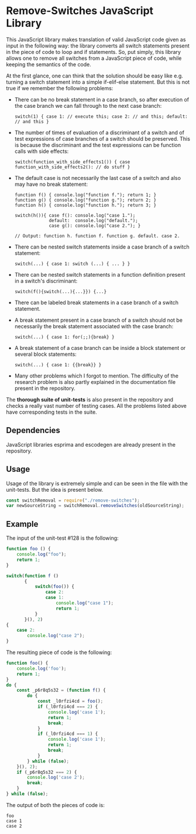 # Remove-Switches JavaScript Library

This JavaScript library makes translation of valid JavaScript code given as input in the following way: the library converts all switch statements present in the piece of code to loop and if statements. So, put simply, this library allows one to remove all switches from a JavaScript piece of code, while keeping the semantics of the code.

At the first glance, one can think that the solution should be easy like e.g. turning a switch statement into a simple if-elif-else statement. But this is not true if we remember the following problems:

- There can be no break statement in a case branch, so after execution of the case branch we can fall through to the next case branch:

  `switch(1) { case 1: // execute this; case 2: // and this; default: // and this }`

- The number of times of evaluation of a discriminant of a switch and of test expressions of case branches of a switch should be preserved. This is because the discriminant and the test expressions can be function calls with side effects:

  `switch(function_with_side_effects1()) { case function_with_side_effects2(): // do stuff }`

- The default case is not necessarily the last case of a switch and also may have no break statement:

  ```
  function f() { console.log("function f."); return 1; }
  function g() { console.log("function g."); return 2; }
  function h() { console.log("function h."); return 3; }

  switch(h()){ case f(): console.log("case 1."); 
               default:  console.log("default."); 
               case g(): console.log("case 2."); }

  // Output: function h. function f. function g. default. case 2.
  ```

- There can be nested switch statements inside a case branch of a switch statement:

  `switch(...) { case 1: switch (...) { ... } }`

- There can be nested switch statements in a function definition present in a switch's discriminant:

  `switch(f(){switch(...){...}}) {...}`
  
- There can be labeled break statements in a case branch of a switch statement.

- A break statement present in a case branch of a switch should not be necessarily the break statement associated with the case branch:

  `switch(...) { case 1: for(;;){break} }`
  
- A break statement of a case branch can be inside a block statement or several block statements:
 
  `switch(...) { case 1: {{break}} }`
 
- Many other problems which I forgot to mention. The difficulty of the research problem is also partly explained in the documentation file present in the repository.

The **thorough suite of unit-tests** is also present in the repository and checks a really vast number of testing cases. All the problems listed above have corresponding tests in the suite.

## Dependencies

JavaScript libraries esprima and escodegen are already present in the repository.

## Usage

Usage of the library is extremely simple and can be seen in the file with the unit-tests. But the idea is present below.

```js
const switchRemoval = require("./remove-switches");
var newSourceString = switchRemoval.removeSwitches(oldSourceString);
```
## Example

The input of the unit-test #128 is the following:

```js
function foo () {
    console.log("foo");
    return 1;
}

switch(function f () 
       {
           switch(foo()) {                             
               case 2:    
               case 1:
                   console.log("case 1");
                   return 1;                             
           }
       }(), 2) 
{                    
    case 2:
        console.log("case 2");
}    
```

The resulting piece of code is the following:

```js
function foo() {
    console.log('foo');
    return 1;
}
do {
    const _p6r8q5s32 = (function f() {
        do {
            const _l0rfzi4cd = foo();
            if (_l0rfzi4cd === 2) {
                console.log('case 1');
                return 1;
                break;
            }
            if (_l0rfzi4cd === 1) {
                console.log('case 1');
                return 1;
                break;
            }
        } while (false);
    }(), 2);
    if (_p6r8q5s32 === 2) {
        console.log('case 2');
        break;
    }
} while (false);
```

The output of both the pieces of code is:

```
foo
case 1
case 2
```
